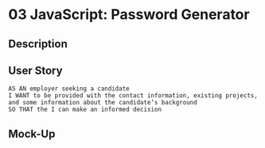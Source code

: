 # 03 JavaScript: Password Generator

## Description



## User Story

```
AS AN employer seeking a candidate  
I WANT to be provided with the contact information, existing projects, and some information about the candidate’s background
SO THAT the I can make an informed decision 
```

## Mock-Up




